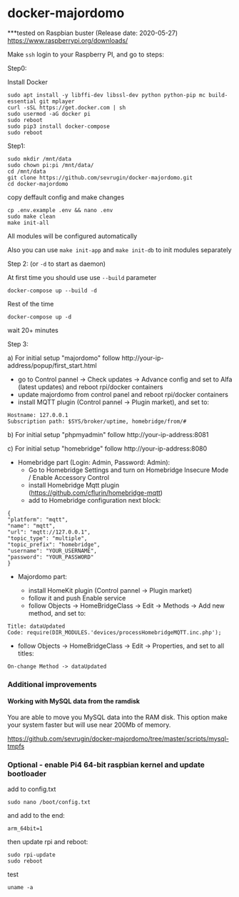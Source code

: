 # docker-majordomo

***tested on Raspbian buster (Release date: 2020-05-27)
https://www.raspberrypi.org/downloads/

Make `ssh` login to your Raspberry PI, and go to steps:

Step0:

Install Docker

```
sudo apt install -y libffi-dev libssl-dev python python-pip mc build-essential git mplayer
curl -sSL https://get.docker.com | sh
sudo usermod -aG docker pi
sudo reboot
sudo pip3 install docker-compose
sudo reboot
```

Step1: 

```
sudo mkdir /mnt/data
sudo chown pi:pi /mnt/data/
cd /mnt/data
git clone https://github.com/sevrugin/docker-majordomo.git
cd docker-majordomo
```
copy deffault config and make changes
```
cp .env.example .env && nano .env
sudo make clean
make init-all
```
All modules will be configured automatically

Also you can use `make init-app` and `make init-db` to init modules separately

Step 2: (or `-d` to start as daemon)

At first time you should use use `--build` parameter

```
docker-compose up --build -d
```
Rest of the time
```
docker-compose up -d
```

wait 20+ minutes

Step 3:

a) For initial setup "majordomo" follow http://your-ip-address/popup/first_start.html

- go to Control pannel -> Check updates -> Advance config and set to Alfa (latest updates) and reboot rpi/docker containers
- update majordomo from control panel and reboot rpi/docker containers
- install MQTT plugin (Control pannel -> Plugin market), and set to:
	
```
Hostname: 127.0.0.1
Subscription path: $SYS/broker/uptime, homebridge/from/#
```

b) For initial setup "phpmyadmin" follow http://your-ip-address:8081

c) For initial setup "homebridge" follow http://your-ip-address:8080

- Homebridge part (Login: Admin, Password: Admin):
	- Go to Homebridge Settings and turn on Homebridge Insecure Mode / Enable Accessory Control
	- install Homebridge Mqtt plugin (https://github.com/cflurin/homebridge-mqtt)
	- add to Homebridge configuration next block:
```
{
"platform": "mqtt",
"name": "mqtt",
"url": "mqtt://127.0.0.1",
"topic_type": "multiple",
"topic_prefix": "homebridge",
"username": "YOUR_USERNAME",
"password": "YOUR_PASSWORD"
}
```
- Majordomo part:

	- install HomeKit plugin (Control pannel -> Plugin market)
	- follow it and push Enable service
	- follow Objects -> HomeBridgeClass -> Edit -> Methods -> Add new method, and set to:
```
Title: dataUpdated
Code: require(DIR_MODULES.'devices/processHomebridgeMQTT.inc.php');
```

- follow Objects -> HomeBridgeClass -> Edit -> Properties, and set to all titles:

```
On-change Method -> dataUpdated
```

### Additional improvements

#### Working with MySQL data from the ramdisk

You are able to move you MySQL data into the RAM disk. This option make your system faster but will use near 200Mb of memory.

https://github.com/sevrugin/docker-majordomo/tree/master/scripts/mysql-tmpfs

### Optional - enable Pi4 64-bit raspbian kernel and update bootloader

add to config.txt

```
sudo nano /boot/config.txt
```

and add to the end:

```
arm_64bit=1
```

then update rpi and reboot:

```
sudo rpi-update
sudo reboot
```

test

```
uname -a
```
